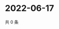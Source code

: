 # 2022-06-17

共 0 条

<!-- BEGIN WEIBO -->
<!-- 最后更新时间 Fri Jun 17 2022 03:00:44 GMT+0800 (China Standard Time) -->

<!-- END WEIBO -->
